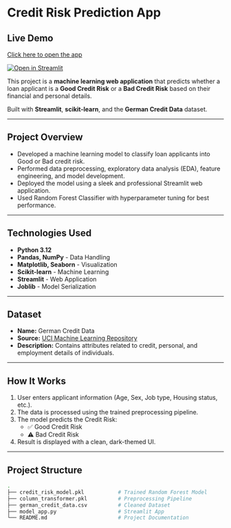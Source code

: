 # Credit Risk Prediction App

## Live Demo
[Click here to open the app](https://predicting-credit-risk-for-loan-applicants-by-amaan-ali.streamlit.app/)

[![Open in Streamlit](https://static.streamlit.io/badges/streamlit_badge_black_white.svg)](https://predicting-credit-risk-for-loan-applicants-by-amaan-ali.streamlit.app/)

This project is a **machine learning web application** that predicts whether a loan applicant is a **Good Credit Risk** or a **Bad Credit Risk** based on their financial and personal details.

Built with **Streamlit**, **scikit-learn**, and the **German Credit Data** dataset.

---

## Project Overview

- Developed a machine learning model to classify loan applicants into Good or Bad credit risk.
- Performed data preprocessing, exploratory data analysis (EDA), feature engineering, and model development.
- Deployed the model using a sleek and professional Streamlit web application.
- Used Random Forest Classifier with hyperparameter tuning for best performance.

---

## Technologies Used

- **Python 3.12**
- **Pandas, NumPy** - Data Handling
- **Matplotlib, Seaborn** - Visualization
- **Scikit-learn** - Machine Learning
- **Streamlit** - Web Application
- **Joblib** - Model Serialization

---

## Dataset

- **Name:** German Credit Data
- **Source:** [UCI Machine Learning Repository](https://www.kaggle.com/datasets/uciml/german-credit)
- **Description:** Contains attributes related to credit, personal, and employment details of individuals.

---

## How It Works

1. User enters applicant information (Age, Sex, Job type, Housing status, etc.).
2. The data is processed using the trained preprocessing pipeline.
3. The model predicts the Credit Risk: 
    - ✅ Good Credit Risk
    - ⚠️ Bad Credit Risk
4. Result is displayed with a clean, dark-themed UI.

---

## Project Structure

```bash
.
├── credit_risk_model.pkl           # Trained Random Forest Model
├── column_transformer.pkl          # Preprocessing Pipeline
├── german_credit_data.csv          # Cleaned Dataset
├── model_app.py                    # Streamlit App
└── README.md                       # Project Documentation
